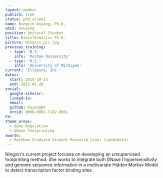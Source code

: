 ```yaml
---
layout: member
publish: true
status: phd_alumni
name: Ningxin Ouyang, Ph.D.
umid: nouyang
position: Doctoral Student
title: Bioinformatics Ph.D.
picture: Ningxin_pic.jpg
previous_training:
  - type: 'B.S.'
    info: 'Purdue University'
  - type: 'M.S.'
    info: 'University of Michigan'
current: 'Illimina, Inc.'
dates:
  start: 2015-10-23
  end: 2022-01-28
social: 
  google-scholar: 
  linked-in: 
  email: 
  github: OuyangNX
  orcid: 0000-0002-1182-8861
CV: 
theme_areas:
  - Gene Regulation
  - DNase Footprinting 
awards:
  - Rackham Graduate Student Research Grant (candidate)
---
```

Ningxin's current project focuses on developing an unsupervised footprinting method. She works to integrate both DNase I hypersensitivity and genome sequence information in a multivariate Hidden Markov Model to detect transcription factor binding sites.
